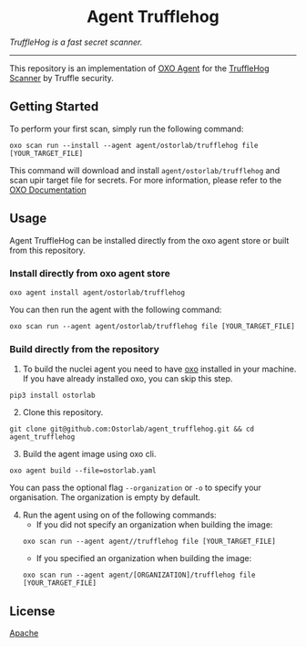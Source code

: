<h1 align="center">Agent Trufflehog</h1>



_TruffleHog is a fast secret scanner._

---


This repository is an implementation of [OXO Agent](https://pypi.org/project/ostorlab/) for the [TruffleHog Scanner](https://github.com/trufflesecurity/trufflehog) by Truffle security.

## Getting Started
To perform your first scan, simply run the following command:
```shell
oxo scan run --install --agent agent/ostorlab/trufflehog file [YOUR_TARGET_FILE]
```

This command will download and install `agent/ostorlab/trufflehog` and scan upir target file for secrets.
For more information, please refer to the [OXO Documentation](https://oxo.ostorlab.co/docs)


## Usage

Agent TruffleHog can be installed directly from the oxo agent store or built from this repository.

 ### Install directly from oxo agent store

 ```shell
 oxo agent install agent/ostorlab/trufflehog
 ```

You can then run the agent with the following command:
```shell
oxo scan run --agent agent/ostorlab/trufflehog file [YOUR_TARGET_FILE]
```


### Build directly from the repository

 1. To build the nuclei agent you need to have [oxo](https://pypi.org/project/ostorlab/) installed in your machine. If you have already installed oxo, you can skip this step.

```shell
pip3 install ostorlab
```

 2. Clone this repository.

```shell
git clone git@github.com:Ostorlab/agent_trufflehog.git && cd agent_trufflehog
```

 3. Build the agent image using oxo cli.

 ```shell
 oxo agent build --file=ostorlab.yaml
 ```

 You can pass the optional flag `--organization` or `-o` to specify your organisation. The organization is empty by default.

 4. Run the agent using on of the following commands:
	 * If you did not specify an organization when building the image:
    ```shell
    oxo scan run --agent agent//trufflehog file [YOUR_TARGET_FILE]
    ```
	 * If you specified an organization when building the image:
    ```shell
    oxo scan run --agent agent/[ORGANIZATION]/trufflehog file [YOUR_TARGET_FILE]
    ```


## License
[Apache](./LICENSE)

